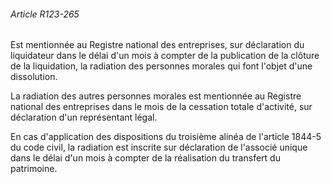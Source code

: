###### Article R123-265

Est mentionnée au Registre national des entreprises, sur déclaration du liquidateur dans le délai d'un mois à compter de la publication de la clôture de la liquidation, la radiation des personnes morales qui font l'objet d'une dissolution.

La radiation des autres personnes morales est mentionnée au Registre national des entreprises dans le mois de la cessation totale d'activité, sur déclaration d'un représentant légal.

En cas d'application des dispositions du troisième alinéa de l'article 1844-5 du code civil, la radiation est inscrite sur déclaration de l'associé unique dans le délai d'un mois à compter de la réalisation du transfert du patrimoine.

